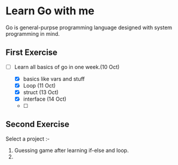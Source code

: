 # Learn Go with me

Go is general-purpse programming language designed with system programming in mind. 

## First Exercise

- [ ] Learn all basics of go in one week.(10 Oct)

    - [x] basics like vars and stuff
    - [x] Loop (11 Oct)
    - [x] struct (13 Oct)
    - [x] interface (14 Oct)
    - [ ] 

## Second Exercise

Select a project :-

1. Guessing game after learning if-else and loop.
2. 
